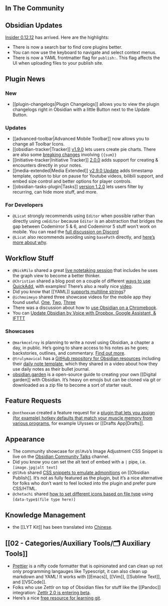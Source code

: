 ## In The Community

## Obsidian Updates

[Insider 0.12.12](https://forum.obsidian.md/t/obsidian-release-v0-12-12-insider-build/21564) has arrived. Here are the highlights:

- There is now a search bar to find core plugins better.
- You can now use the keyboard to navigate and select context menus.
- There is now a YAML frontmatter flag for `publish:`. This flag affects the UI when uploading files to your publish site.

## Plugin News

### New

- [[plugin-changelogs|Plugin Changelogs]] allows you to view the plugin changelogs right in Obsidian with a little Button next to the Update Button.

### Updates

- [[advanced-toolbar|Advanced Mobile Toolbar]] now allows you to change all Toolbar Icons.
- [[obsidian-tracker|Tracker]] [v1.9.0](https://github.com/pyrochlore/obsidian-tracker) lets users create pie charts. There are also some [breaking changes](https://discord.com/channels/686053708261228577/855181471643861002/869592821001236480) involving `{{sum}}`
- [[initiative-tracker|Initiative Tracker]] [2.0.0](<(https://github.com/valentine195/obsidian-initiative-tracker#creating-encounters-in-notes)>) adds support for creating & encounters directly in your notes.
- [[media-extended|Media Extended]] [v2.9.0 Update](https://github.com/aidenlx/media-extended/releases/tag/2.9.0) adds timestamp template, option to blur on pause for Youtube videos, bilibili support, and embed size control and better options for player controls.
- [[obsidian-tasks-plugin|Tasks]] [version 1.2.0](https://github.com/schemar/obsidian-tasks/releases/tag/1.2.0) lets users filter by recurring, can hide more stuff, and more.

### For Developers

- `@Licat` strongly recommends using `Editor` when possible rather than directly using `cmEditor` because `Editor` is an abstraction that bridges the gap between Codemirror 5 & 6, and Codemirror 5 stuff won’t work on mobile. You can read the [full discussion on Discord](https://discord.com/channels/686053708261228577/840286264964022302/870514620450873464)
- `@Licat` also recommends avoiding using `basePath` directly, and [here’s more about why](https://discord.com/channels/686053708261228577/840286264964022302/851183938542108692).

## Workflow Stuff

- `@NickMilo` shared a great [live notetaking session](https://www.youtube.com/watch?v=68huyTJjBF0) that includes he uses the graph view to become a better thinker.
- `@Christian` shared a blog post on a couple of different [ways to use QuickAdd](https://bagerbach.com/blog/how-to-use-quick-add-for-obsidian-with-examples/), with examples! There’s also a really nice [video](https://www.youtube.com/watch?v=gYK3VDQsZJo).
- Did you know that [[YAML]] [supports multiline strings](http://discordapp.com/channels/686053708261228577/840286238928797736/868314054702297128)?
- `@ichmoimeyo` shared three showcase videos for the mobile app they found useful. [One](https://www.youtube.com/watch?v=66WnTCt77uU), [Two](https://www.youtube.com/watch?v=_ufMj-4cdIM), [Three](https://www.youtube.com/watch?v=Ke_m3y-6_DI)
- There was a discussion about how to [use Obsidian on a Chromebook](https://www.reddit.com/r/ObsidianMD/comments/ost772/best_way_to_use_obsidian_on_a_chromebook_perhaps/).
- You can [Update Obsidian by Voice with Dropbox, Google Assistant, & IFTTT](https://publish.obsidian.md/arun/Tech/Update+Obsidian+By+Voice+with+Dropbox+and+Google+Assistant+and+IFTTT)

### Showcases

- `@markmcelroy` is planning to write a novel using Obsidian, a chapter a day, in public. He’s going to share access to his notes as he goes; backstories, outlines, and commentary. [Find out more](https://markmcelroy.com/ive-decided-to-write-a-novel-in-public-using-obsidian-md/).
- `@trulymavical` has a [GitHub repository for Obsidian resources](https://github.com/ransurf/obsidian-resources/tree/main/templates) including their [daily note template](https://www.youtube.com/watch?v=OFFTIIUDNK4), which they shared in a video about how they use daily notes as their bullet journal.
- [obsidian.garden](https://obsidian.garden) is a open-source guide to creating your own [[Digital garden]] with Obsidian. It’s heavy on emojis but can be cloned via git or downloaded as a zip file to become a sort of starter vault.

## Feature Requests

- `@ontheexam` created a feature request for a [plugin that lets you assign (for example) hotkey defaults that match your muscle memory from various programs](https://forum.obsidian.md/t/muscle-memory/21391), for example Ulysses or [[Drafts App|Drafts]].

## Appearance

- The community showcase for `@SlRvb`’s Image Adjustment CSS Snippet is live on the [Obsidian Community Talks](https://www.youtube.com/watch?v=VRoBNWvw8sU) channel.
- Did you know you can set the alt text of embed with a `|` pipe, i.e. `[image.jpg|alt text]`
- `@SlRvb` shared [CSS snippets to emulate admonitions](https://github.com/SlRvb/Obsidian--ITS-Theme/blob/main/S%20-%20Admonitions.css) on [[Obsidian Publish]]. It’s not as fully featured as the plugin, but it’s a nice alternative for folks who don’t want to feel locked into the plugin and prefer pure CSS/HTML.
- `@chetachi` shared [how to set different icons based on file type](https://discord.com/channels/686053708261228577/702656734631821413/866399284437843978) using `[data-type$(file type here)]`

## Knowledge Management

- the [[LYT Kit]] has been translated into [Chinese](http://discordapp.com/channels/686053708261228577/694233507500916796/870493440885010473).

## [[02 - Categories/Auxiliary Tools/🗂️ Auxiliary Tools]]

- [Prettier](https://prettier.io/) is a nifty code formatter that is opinionated and can clean up not only programming langauges like Typescript, it can also clean up markdown and YAML! It works with [[Emacs]], [[Vim]], [[Sublime Text]], and [[VSCode]].
- Folks who use Zettlr on top of Obsidian files for stuff like the [[Pandoc]] integration: [Zettlr 2.0 is entering beta](https://twitter.com/zettlr/status/1420750610807222294).
- Here’s a nice [free resource for learning git](https://git-scm.com/book/en/v2/).
